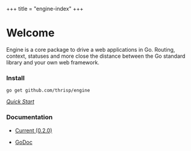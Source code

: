 +++
title = "engine-index"
+++
# Welcome

Engine is a core package to drive a web applications in Go. Routing, context, statuses and more close the distance between the Go standard library and your own web framework. 


### Install

    go get github.com/thrisp/engine

[*Quick Start*](/engine/quick)


### Documentation

- [Current (0.2.0)](/engine/documentation/0.2.0/)

- [GoDoc](https://godoc.org/github.com/thrisp/engine)




